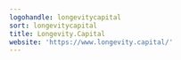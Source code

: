 ```yaml
---
logohandle: longevitycapital
sort: longevitycapital
title: Longevity.Capital
website: 'https://www.longevity.capital/'
---
```

